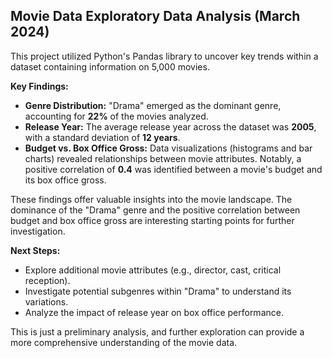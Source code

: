 ## Movie Data Exploratory Data Analysis (March 2024)

This project utilized Python's Pandas library to uncover key trends within a dataset containing information on 5,000 movies.

**Key Findings:**

* **Genre Distribution:** "Drama" emerged as the dominant genre, accounting for **22%** of the movies analyzed.
* **Release Year:** The average release year across the dataset was **2005**, with a standard deviation of **12 years**.
* **Budget vs. Box Office Gross:** Data visualizations (histograms and bar charts) revealed relationships between movie attributes. Notably, a positive correlation of **0.4** was identified between a movie's budget and its box office gross.

These findings offer valuable insights into the movie landscape. The dominance of the "Drama" genre and the positive correlation between budget and box office gross are interesting starting points for further investigation.

**Next Steps:**

* Explore additional movie attributes (e.g., director, cast, critical reception).
* Investigate potential subgenres within "Drama" to understand its variations.
* Analyze the impact of release year on box office performance.

This is just a preliminary analysis, and further exploration can provide a more comprehensive understanding of the movie data.
